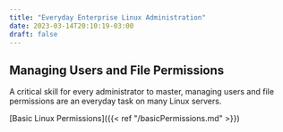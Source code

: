 ```yaml
---
title: "Everyday Enterprise Linux Administration"
date: 2023-03-14T20:10:19-03:00
draft: false
---
```


## Managing Users and File Permissions
A critical skill for every administrator to master, managing users and file permissions are an everyday task on many Linux servers.

[Basic Linux Permissions]({{< ref "/basicPermissions.md"  >}})

